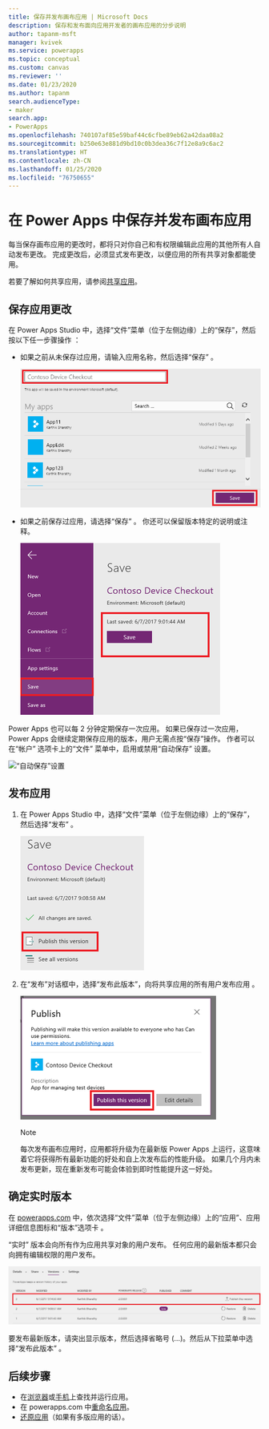 ```yaml
---
title: 保存并发布画布应用 | Microsoft Docs
description: 保存和发布面向应用开发者的画布应用的分步说明
author: tapanm-msft
manager: kvivek
ms.service: powerapps
ms.topic: conceptual
ms.custom: canvas
ms.reviewer: ''
ms.date: 01/23/2020
ms.author: tapanm
search.audienceType:
- maker
search.app:
- PowerApps
ms.openlocfilehash: 740107af85e59baf44c6cfbe89eb62a42daa08a2
ms.sourcegitcommit: b250e63e881d9bd10c0b3dea36c7f12e8a9c6ac2
ms.translationtype: HT
ms.contentlocale: zh-CN
ms.lasthandoff: 01/25/2020
ms.locfileid: "76750655"
---
```

# <a name="save-and-publish-a-canvas-app-in-power-apps"></a>在 Power Apps 中保存并发布画布应用
每当保存画布应用的更改时，都将只对你自己和有权限编辑此应用的其他所有人自动发布更改。 完成更改后，必须显式发布更改，以便应用的所有共享对象都能使用。

若要了解如何共享应用，请参阅[共享应用](share-app.md)。

## <a name="save-changes-to-an-app"></a>保存应用更改
在 Power Apps Studio 中，选择“文件”菜单（位于左侧边缘）上的“保存”，然后按以下任一步骤操作   ：

* 如果之前从未保存过应用，请输入应用名称，然后选择“保存”  。

    ![保存新应用](./media/save-publish-app/save-as.png)
* 如果之前保存过应用，请选择“保存”  。 你还可以保留版本特定的说明或注释。  

    ![保存更新后的应用](./media/save-publish-app/save-app.png)

Power Apps 也可以每 2 分钟定期保存一次应用。 如果已保存过一次应用，Power Apps 会继续定期保存应用的版本，用户无需点按“保存”操作。 作者可以在“帐户”  选项卡上的“文件”  菜单中，启用或禁用“自动保存”  设置。

![“自动保存”设置](./media/save-publish-app/autosave.png)

## <a name="publish-an-app"></a>发布应用
1. 在 Power Apps Studio 中，选择“文件”菜单（位于左侧边缘）上的“保存”，然后选择“发布”    。

    ![发布应用](./media/save-publish-app/publish-app.png)
2. 在“发布”对话框中，选择“发布此版本”，向将共享应用的所有用户发布应用   。

   ![检查发布信息](./media/save-publish-app/publish-review.png)

   > [!NOTE]
   > 每次发布画布应用时，应用都将升级为在最新版 Power Apps 上运行，这意味着它将获得所有最新功能的好处和自上次发布后的性能升级。 如果几个月内未发布更新，现在重新发布可能会体验到即时性能提升这一好处。

## <a name="identify-the-live-version"></a>确定实时版本
在 [powerapps.com](https://make.powerapps.com?utm_source=padocs&utm_medium=linkinadoc&utm_campaign=referralsfromdoc) 中，依次选择“文件”菜单（位于左侧边缘）上的“应用”、应用详细信息图标和“版本”选项卡    。

“实时”  版本会向所有作为应用共享对象的用户发布。 任何应用的最新版本都只会向拥有编辑权限的用户发布。

![从门户发布](./media/save-publish-app/publish-portal.png)

要发布最新版本，请突出显示版本，然后选择省略号 (…)。然后从下拉菜单中选择“发布此版本”  。

## <a name="next-steps"></a>后续步骤
* 在[浏览器](../../user/run-app-browser.md)或[手机](../../user/run-app-client.md)上查找并运行应用。
* 在 powerapps.com 中[重命名应用](set-name-tile.md)。
* [还原应用](restore-an-app.md)（如果有多版应用的话）。
